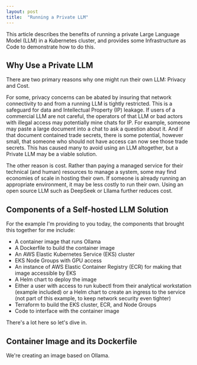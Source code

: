```yaml
---
layout: post
title:  "Running a Private LLM"
---
```


This article describes the benefits of running a private Large Language Model (LLM) in a Kubernetes cluster, and provides some Infrastructure as Code to demonstrate how to do this.

## Why Use a Private LLM

There are two primary reasons why one might run their own LLM: Privacy and Cost. 

For some, privacy concerns can be abated by insuring that network connectivity to and from a running LLM is tightly restricted. This is a safeguard for data and Intellectual Property (IP) leakage. If users of a commercial LLM are not careful, the operators of that LLM or bad actors with illegal access may potentially mine chats for IP. For example, someone may paste a large document into a chat to ask a question about it. And if that document contained trade secrets, there is some potential, however small, that someone who should not have access can now see those trade secrets. This has caused many to avoid using an LLM altogether, but a Private LLM may be a viable solution.

The other reason is cost. Rather than paying a managed service for their technical (and human) resources to manage a system, some may find economies of scale in hosting their own. If someone is already running an appropriate environment, it may be less costly to run their own. Using an open source LLM such as DeepSeek or Lllama further reduces cost.

## Components of a Self-hosted LLM Solution

For the example I'm providing to you today, the components that brought this together for me include:

- A container image that runs Ollama
- A Dockerfile to build the container image
- An AWS Elastic Kubernetes Service (EKS) cluster
- EKS Node Groups with GPU access
- An instance of AWS Elastic Container Registry (ECR) for making that image accessible by EKS
- A Helm chart to deploy the image
- Either a user with access to run kubectl from their analytical workstation (example included) or a Helm chart to create an ingress to the service (not part of this example, to keep network security even tighter)
- Terraform to build the EKS cluster, ECR, and Node Groups
- Code to interface with the container image

There's a lot here so let's dive in.

## Container Image and its Dockerfile

We're creating an image based on Ollama. 

```Dockerfile

```